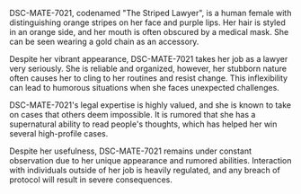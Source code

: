 DSC-MATE-7021, codenamed "The Striped Lawyer", is a human female with distinguishing orange stripes on her face and purple lips. Her hair is styled in an orange side, and her mouth is often obscured by a medical mask. She can be seen wearing a gold chain as an accessory.

Despite her vibrant appearance, DSC-MATE-7021 takes her job as a lawyer very seriously. She is reliable and organized, however, her stubborn nature often causes her to cling to her routines and resist change. This inflexibility can lead to humorous situations when she faces unexpected challenges.

DSC-MATE-7021's legal expertise is highly valued, and she is known to take on cases that others deem impossible. It is rumored that she has a supernatural ability to read people's thoughts, which has helped her win several high-profile cases.

Despite her usefulness, DSC-MATE-7021 remains under constant observation due to her unique appearance and rumored abilities. Interaction with individuals outside of her job is heavily regulated, and any breach of protocol will result in severe consequences.